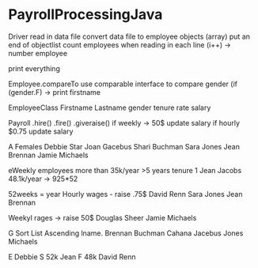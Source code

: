 # PayrollProcessingJava

Driver
read in data file
convert data file to employee objects (array)
put an end of objectlist
count employees when reading in each line (i++) -> number employee

print everything

Employee.compareTo
use comparable interface to compare gender (if (gender.F) -> print firstname

EmployeeClass
Firstname
Lastname
gender
tenure
rate
salary


Payroll
.hire()
.fire()
.giveraise()
if weekly -> 50$ update salary
if hourly $0.75 update salary



A
Females
Debbie Star
Joan Gacebus
Shari Buchman
Sara Jones
Jean Brennan
Jamie Michaels


eWeekly employees more than 35k/year >5 years tenure
1 Jean Jacobs 48.1k/year -> 925*52


52weeks = year
Hourly wages - raise .75$
David Renn
Sara Jones
Jean Brennan

Weekyl rages -> raise 50$
Douglas Sheer
Jamie Michaels

G
Sort List Ascending lname.
Brennan
Buchman
Cahana
Jacebus
Jones
Michaels

E
Debbie S 52k
Jean F 48k
David Renn
